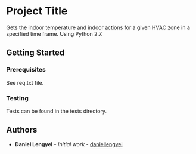# Project Title

Gets the indoor temperature and indoor actions for a given HVAC zone in a specified time frame. 
Using Python 2.7.

## Getting Started


### Prerequisites

See req.txt file. 

### Testing

Tests can be found in the tests directory.

## Authors

* **Daniel Lengyel** - *Initial work* - [daniellengyel](https://github.com/daniellengyel)
